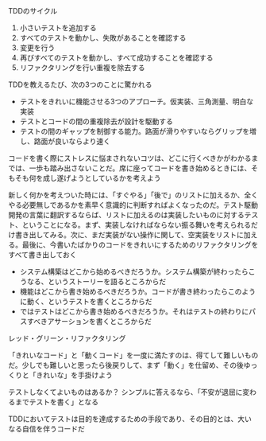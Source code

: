 TDDのサイクル
1. 小さいテストを追加する
2. すべてのテストを動かし、失敗があることを確認する
3. 変更を行う
4. 再びすべてのテストを動かし、すべて成功することを確認する
5. リファクタリングを行い重複を除去する

TDDを教えるたび、次の3つのことに驚かれる
- テストをきれいに機能させる3つのアプローチ。仮実装、三角測量、明白な実装
- テストとコードの間の重複除去が設計を駆動する
- テストの間のギャップを制御する能力。路面が滑りやすいならグリップを増し、路面が良いならより速く

コードを書く際にストレスに悩まされないコツは、どこに行くべきかがわかるまでは、一歩も踏み出さないことだ。席に座ってコードを書き始めるときには、そもそも何を成し遂げようとしているかを考えよう

新しく何かを考えついた時には、「すぐやる」「後で」のリストに加えるか、全くやる必要無しであるかを素早く意識的に判断すればよくなったのだ。テスト駆動開発の言葉に翻訳するならば、リストに加えるのは実装したいものに対するテスト、ということになる。まず、実装しなければならない振る舞いを考えられるだけ書き出してみる。次に、まだ実装がない操作に関して、空実装をリストに加える。最後に、今書いたばかりのコードをきれいにするためのリファクタリングをすべて書き出しておく

- システム構築はどこから始めるべきだろうか。システム構築が終わったらこうなる、というストーリーを語るところからだ
- 機能はどこから書き始めるべきだろうか。コードが書き終わったらこのように動く、というテストを書くところからだ
- ではテストはどこから書き始めるべきだろうか。それはテストの終わりにパスすべきアサーションを書くところからだ

レッド・グリーン・リファクタリング

「きれいなコード」と「動くコード」を一度に満たすのは、得てして難しいものだ。少しでも難しいと思ったら後戻りして、まず「動く」を仕留め、その後ゆっくりと「きれいな」を手掛けよう

テストしなくてよいものはあるか？
シンプルに答えるなら、「不安が退屈に変わるまでテストを書く」となる

TDDにおいてテストは目的を達成するための手段であり、その目的とは、大いなる自信を伴うコードだ